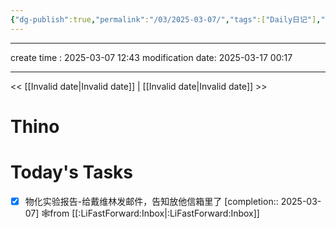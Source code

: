 ```yaml
---
{"dg-publish":true,"permalink":"/03/2025-03-07/","tags":["Daily日记"],"noteIcon":"","created":"2025-01-31T00:35","updated":"2025-07-01T13:38"}
---
```




---
create time : 2025-03-07 12:43
modification date: 2025-03-17 00:17

---

<< [[Invalid date\|Invalid date]]  |  [[Invalid date\|Invalid date]]  >>

# Thino

# Today's Tasks

- [x] 物化实验报告-给戴维林发邮件，告知放他信箱里了  [completion:: 2025-03-07] 🕸️from [[:LiFastForward:Inbox\|:LiFastForward:Inbox]]
